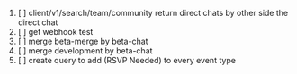 1. [ ] client/v1/search/team/community return direct chats by other side the direct chat
2. [ ] get webhook test
3. [ ] merge beta-merge by beta-chat
4. [ ] merge development by beta-chat
5. [ ] create query to add (RSVP Needed) to every event type